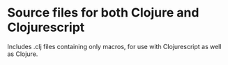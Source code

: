 Source files for both Clojure and Clojurescript
===

Includes .clj files containing only macros, for use with
Clojurescript as well as Clojure.
